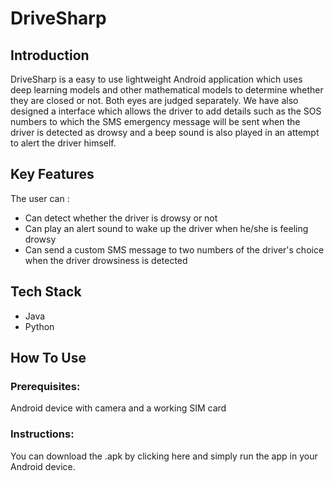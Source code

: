 # DriveSharp
## Introduction
DriveSharp is a easy to use lightweight Android application which uses deep learning models and other mathematical models to determine whether they are closed or not.
Both eyes are judged separately. We have also designed a interface which allows the driver to add details such as the SOS numbers to which the 
SMS emergency message will be sent when the driver is detected as drowsy and a beep sound is also played in an attempt to alert the driver himself.

## Key Features
The user can :

* Can detect whether the driver is drowsy or not
* Can play an alert sound to wake up the driver when he/she is feeling drowsy
* Can send a custom SMS message to two numbers of the driver's choice when the driver drowsiness is detected

## Tech Stack
* Java
* Python

## How To Use
### Prerequisites:
Android device with camera and a working SIM card

### Instructions:
You can download the .apk by clicking here and simply run the app in your Android device.
